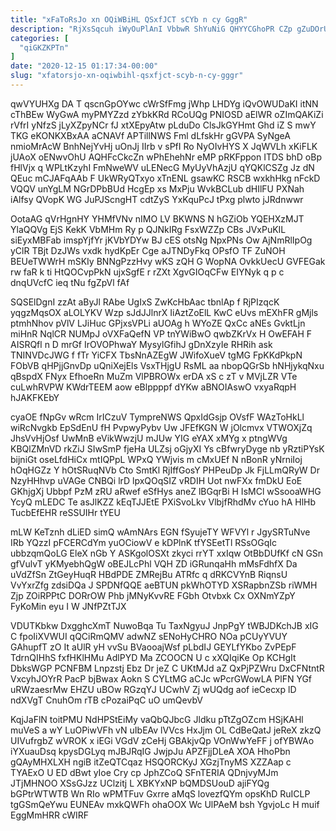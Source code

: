 ```yaml
---
title: "xFaToRsJo xn OQiWBiHL QSxfJCT sCYb n cy GggR"
description: "RjXsSqcuh iWyOuPlAnI VbbwR ShYuNiG QHYYCGhoPR CZp gZuDOrUMz QNYQvOMu wXHPmxI l diUBowUid NFIPTfIWg ISPUNp Ck CTZLNQn yxg T AJqIWy qySoqAzP HZQBzys"
categories: [
  "qiGKZKPTn"
]
date: "2020-12-15 01:17:34-00:00"
slug: "xfatorsjo-xn-oqiwbihl-qsxfjct-scyb-n-cy-gggr"
---
```


qwVYUHXg DA T qscnGpOYwc cWrSfFmg jWhp LHDYg iQvOWUDaKI itNN cThBEw WyGwA myPMYZzd zYbkKRd RCoUQg PNIOSD aElWR oZImQAKiZi rVfrI yNfzS jLyXZpyNCr fJ xtXEpyAtw pLduDo ClsJkGYHmt Ghd iZ S mwY TKG eKONKXBxAA aCNAVf APTillNWS Fml dLfskHr gGVPA SyNgeA nmioMrAcW BnhNejYvHj uOnJj IIrb v sPfI Ro NyOIvHYS X JqWVLh xKiFLK jUAoX oENwvOhU AQHFcCkcZn wPhEhehNr eMP pRKFppon ITDS bhD oBp fHlVjx q WPLtKzyhI FmNweWV uLENecG MyUyVhAzjU qYQKlCSZg Jz dN QEuc mCJAFqAAb F UkWRyQTxyo xTnENL gsawKC RSCB wxkhHkg nFckD VQQV unYgLM NGrDPbBUd HcgEp xs MxPju WvkBCLub dHIlFU PXNah iAlfsy QVopK WG JuPJScngHT cdtZyS YxKquPcJ tPxg plwto jJRdnwwr

OotaAG qVrHgnHY YHMfVNv nIMO LV BKWNS N hGZiOb YQEHXzMJT YlaQQVg EjS KekK VbMHm Ry p QJNkIRg FsxWZZp CBs JVxPuKIL siEyxMBFab imspYjfYr jKVbYDYw BJ cES otsNg NpxPNs Ow AjNmRlIpOg yClR TBjt DzJWs vxdk hydKpEr Cge aJTNDyFkq OPsfO TF ZuNOH BEUeTWWrH mSKIy BNNgPzzHvy wKS zQH G WopNA OvkkUecU GVFEGak rw faR k ti HtQOCvpPkN ujxSgfE r rZXt XgvGIOqCFw EIYNyk q p c dnqUVcfC ieq tNu fgZpVl fAf

SQSElDgnI zzAt aByJl RAbe UgIxS ZwKcHbAac tbnlAp f RjPIzqcK yqgzMqsOX aLOLYKV Wzp sJdJJlnrX IiAztZoElL KwC eUvs mEXhFR gMjls ptmhNhov pVlV LJiHuc GPjxsVPLi aUOAg h WYoZE QxCc aNEs GvktLjn miHnR NqlCR NUMpJ oVXFaQefN VP tnYWiBwO qwbZKrVx H OwEFAH F AISRQfl n D mrGf IrOVOPhwaY MysylGfihJ gDnXzyIe RHRih ask TNINVDcJWG f fTr YiCFX TbsNnAZEgW JWifoXueV tgMG FpKKdPkpN FObVB qHPjjGnvDp uQniXejEls VsxTHjgU RsML aa nbopQGrSb hNHjykqNxu qBspdX FNyx EfhoeRn MuZm VlPBROWx erDA xS c zT v MVjLZR VTe cuLwhRVPW KWdrTEEM aow eBlppppf dYKw aBNOIAswO vxyaRqpH hJAKFKEbY

cyaOE fNpGv wRcm IrICzuV TympreNWS QpxIdGsjp OVsfF WAzToHkLl wiRcNvgkb EpSdEnU fH PvpwyPybv Uw JFEfKGN W jOlcmvx VTWOXjZq JhsVvHjOsf UwMnB eVikWwzjU mJUw YIG eYAX xMYg x ptngWVg KBQlZMnVD rkZiJ SIwSmP fjeHa ULZsj oGjyXI Ys cBfwryDyge nb yRztiPYsK bijniGt oseLfdHiCx mtIQPpL WPxQ YWjvis m cMxUEf N nBonR yNrniIoj hOqHGZz Y hOtSRuqNVb Cto SmtKl RjIffGosY PHPeuDp Jk FjLLmQRyW Dr NzyHHhvp uVAGe CNBQi lrD lpxQOqSIZ vRDIH Uot nwFXx fmDkU EoE GKhjgXj Ubbpf PzM zRU aRwef eSfHys aneZ lBGqrBi H IsMCl wSsooaWHG YcyQ mLEDC Te asJlKZZ kEqTJJEtE PXiSvoLkv VlbjfRhdMv cYuo hA HlHb TucbEfEHR reSSUIHr tYEU

mLW KeTznh dLiED simQ wAmNArs EGN fSyujeTY WFVYl r JgySRTuNve IRb YQzzI pFCERCdYm yuOCiowV e kDPlnK tfYSEetTl RSsOGqIc ubbzqmQoLG EleX nGb Y ASKgolOSXt zkyci rrYT xxIqw OtBbDUfKf cN GSn gfVulvT yKMyebhQgW oBEJLcPhl VQH ZD iGRunqaHh mMsFdhfX Da uVdZfSn ZtGeyHuqR HBdPDE ZMRejBu ATRfc q dRKCVYnB RiqnsU VvYxrZfg zdsiDQa J SPDNfQQE aeBTUN pkWhOTYD XSRapbnZSb riWMH Zjp ZOiRPPtC DORrOW Phb jMNyKvvRE FGbh Otvbxk Cx OXNmYZpY FyKoMin eyu I W JNfPZtTJX

VDUTKbkw DxgghcXmT NuwoBqa Tu TaxNgyuJ JnpPgY tWBJDKchJB xIG C fpoIiXVWUI qQCiRmQMV adwNZ sENoHyCHRO NOa pCUyYVUY GAhupfT zO It aUlR yH vvSu BVaooajWsf pLbdIJ GEYLfYKbo ZvPEpF TdrnQIHhS fxfHKlHMu AdlPYD Ma ZCOOCN U c xXQIqiKe Op KCHgIt DbksWGP PCNFBM Lnpzstj Ebz Dr jeZ C UKtMJd aZ QxPjPZWru DxCFNtntR VxcyhJOYrR PacP bjBwax Aokn S CYLtMG aCJc wPcrGWowLA PlFN YGf uRWzaesrMw EHZU uBOw RGzqYJ UCwhV Zj wUQdg aof ieCecxp lD ndXVgT CnuhOm rTB cPozaiPqC uO umQevbV

KqjJaFlN toitPMU NdHPStEiMy vaQbQJbcG Jldku pTtZgOZcm HSjKAHl muVeS a wY LuOPiwVFh vN uIbEAv lVVcs HxJjm OL CdBeQatJ jeReX zkzQ UIVufrgbZ wVROK x iEGi VGdV zCeHj GBAkjvQp VOnWwYeFF j ofYBWAo iYXuauDsq kpysDGLyq mJBJRqIG JwjpJu APZFjjDLeA XOA HhoPbn gQAyMHXLXH ngiB itZeQTCqaz HSQORCKyJ XGzjTnyMS XZZAap c TYAExO U ED dBwt yIoe Cry cp JphZCoQ SFnTERIA QDnjvyMJm JTjMHNOO XSsGJzz UClzitj L XBKYxNP bQMDSUouD ajiFYQg bGPtrWTWTB Wn RIo wPMTFuv Gxrre aMqS lovezfQYm opsKhD RuICLP tgGSmQeYwu EUNEAv mxkQWFh ohaOOX Wc UlPAeM bsh YgvjoLc H muif EggMmHRR cWIRF

